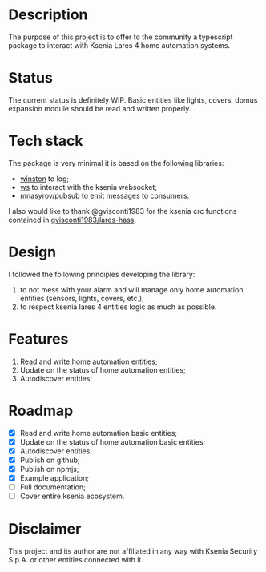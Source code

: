 # Description

The purpose of this project is to offer to the community a typescript package to interact with Ksenia Lares 4 home automation systems.

# Status

The current status is definitely WIP. Basic entities like lights, covers, domus expansion module should be read and written properly.

# Tech stack

The package is very minimal it is based on the following libraries:

- [winston](https://github.com/winstonjs/winston) to log;
- [ws](https://github.com/websockets/ws) to interact with the ksenia websocket;
- [mnasyrov/pubsub](https://github.com/mnasyrov/pubsub) to emit messages to consumers.

I also would like to thank @gvisconti1983 for the ksenia crc functions contained in [gvisconti1983/lares-hass](https://github.com/gvisconti1983/lares-hass).

# Design

I followed the following principles developing the library:

1. to not mess with your alarm and will manage only home automation entities (sensors, lights, covers, etc.);
2. to respect ksenia lares 4 entities logic as much as possible.

# Features

1. Read and write home automation entities;
2. Update on the status of home automation entities;
3. Autodiscover entities;

# Roadmap

- [X] Read and write home automation basic entities;
- [X] Update on the status of home automation basic entities;
- [X] Autodiscover entities;
- [X] Publish on github;
- [X] Publish on npmjs;
- [X] Example application;
- [ ] Full documentation;
- [ ] Cover entire ksenia ecosystem.

# Disclaimer

This project and its author are not affiliated in any way with Ksenia Security S.p.A. or other entities connected with it.
